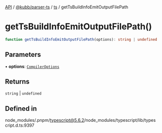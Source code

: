 [API](../../../../../packages.md) / [@kubb/parser-ts](../../../index.md) / [ts](../index.md) / getTsBuildInfoEmitOutputFilePath

# getTsBuildInfoEmitOutputFilePath()

```ts
function getTsBuildInfoEmitOutputFilePath(options): string | undefined
```

## Parameters

• **options**: [`CompilerOptions`](../interfaces/CompilerOptions.md)

## Returns

`string` \| `undefined`

## Defined in

node\_modules/.pnpm/typescript@5.6.2/node\_modules/typescript/lib/typescript.d.ts:9397
